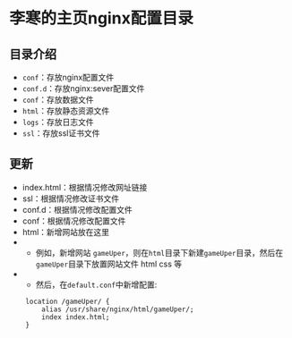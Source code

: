 # 李寒的主页nginx配置目录

## 目录介绍

- `conf`：存放nginx配置文件
- `conf.d`：存放nginx:sever配置文件
- `conf`：存放数据文件
- `html`：存放静态资源文件
- `logs`：存放日志文件
- `ssl`：存放ssl证书文件

## 更新

- index.html：根据情况修改网址链接
- ssl：根据情况修改证书文件
- conf.d：根据情况修改配置文件
- conf：根据情况修改配置文件
- html：新增网站放在这里
- - 例如，新增网站 `gameUper`，则在`html`目录下新建`gameUper`目录，然后在`gameUper`目录下放置网站文件 html css 等
- - 然后，在`default.conf`中新增配置:
```nginx
    location /gameUper/ {
        alias /usr/share/nginx/html/gameUper/;
        index index.html;
    }
```